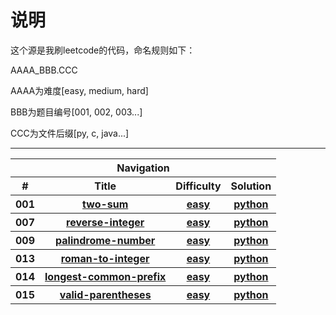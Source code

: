 # 说明
这个源是我刷leetcode的代码，命名规则如下：

AAAA_BBB.CCC

AAAA为难度[easy, medium, hard]

BBB为题目编号[001, 002, 003...]

CCC为文件后缀[py, c, java...]


-------

<table>
    <tr>
        <th colspan="4">
            <b>Navigation</b>
        </th>
    </tr>
    <tr>
        <th>#</th>
        <th>Title</th>
        <th>Difficulty</th>
        <th>Solution</th>
    </tr>	
    <tr>
        <th>001</th>
        <th>
			<a href="https://leetcode-cn.com/problems/two-sum/"> two-sum </a>
		</th>
        <th>
			<a href="https://leetcode-cn.com/problemset/all/?difficulty=%E7%AE%80%E5%8D%95"> easy </a>
		</th>
        <th>
			<a href="./easy_001_two-sum.py"> python </a>
		</th>
    </tr>	
    <tr>
        <th>007</th>
        <th>
			<a href="https://leetcode-cn.com/problems/reverse-integer/"> reverse-integer </a>
		</th>
        <th>
			<a href="https://leetcode-cn.com/problemset/all/?difficulty=%E7%AE%80%E5%8D%95"> easy </a>
		</th>
        <th>
			<a href="./easy_007_reverse-integer.py"> python </a>
		</th>
    </tr>	
    <tr>
        <th>009</th>
        <th>
			<a href="https://leetcode-cn.com/problems/palindrome-number/"> palindrome-number </a>
		</th>
        <th>
			<a href="https://leetcode-cn.com/problemset/all/?difficulty=%E7%AE%80%E5%8D%95"> easy </a>
		</th>
        <th>
			<a href="./easy_009_palindrome-number.py"> python </a>
		</th>
    </tr>	
    <tr>
        <th>013</th>
        <th>
			<a href="https://leetcode-cn.com/problems/roman-to-integer/"> roman-to-integer </a>
		</th>
        <th>
			<a href="https://leetcode-cn.com/problemset/all/?difficulty=%E7%AE%80%E5%8D%95"> easy </a>
		</th>
        <th>
			<a href="./easy_013_roman-to-integer.py"> python </a>
		</th>
    </tr>	
    <tr>
        <th>014</th>
        <th>
			<a href="https://leetcode-cn.com/problems/longest-common-prefix/"> longest-common-prefix </a>
		</th>
        <th>
			<a href="https://leetcode-cn.com/problemset/all/?difficulty=%E7%AE%80%E5%8D%95"> easy </a>
		</th>
        <th>
			<a href="./easy_014_longest-common-prefix.py"> python </a>
		</th>
    </tr>
    <tr>
        <th>015</th>
        <th>
			<a href="https://leetcode-cn.com/problems/valid-parentheses/"> valid-parentheses </a>
		</th>
        <th>
			<a href="https://leetcode-cn.com/problemset/all/?difficulty=%E7%AE%80%E5%8D%95"> easy </a>
		</th>
        <th>
			<a href="./easy_015_valid-parentheses.py"> python </a>
		</th>
    </tr>
</table>


